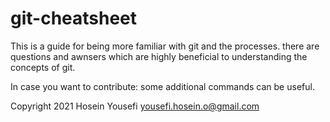 # git-cheatsheet

This is a guide for being more familiar with git and the processes.
there are questions and awnsers which are highly beneficial to understanding the concepts of git.

In case you want to contribute: some additional commands can be useful.











Copyright 2021 Hosein Yousefi <yousefi.hosein.o@gmail.com>
